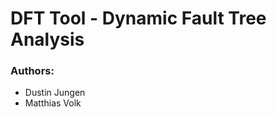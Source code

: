 DFT Tool - Dynamic Fault Tree Analysis
======================================

### Authors:

- Dustin Jungen
- Matthias Volk
